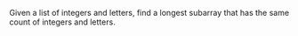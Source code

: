 Given a list of integers and letters, find a longest subarray that has the same count of integers and letters.

